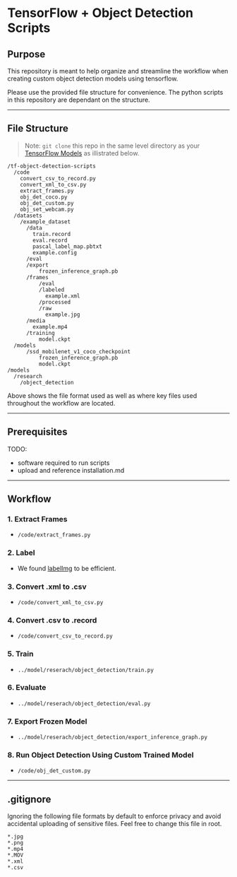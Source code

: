 # TensorFlow + Object Detection Scripts

## Purpose
This repository is meant to help organize and streamline the workflow when creating custom object detection models using tensorflow.

Please use the provided file structure for convenience. The python scripts in this repository are dependant on the structure.
___
## File Structure
> Note: `git clone` this repo in the same level directory as your [TensorFlow Models](https://github.com/tensorflow/models) as illistrated below.

```
/tf-object-detection-scripts
  /code
    convert_csv_to_record.py
    convert_xml_to_csv.py
    extract_frames.py
    obj_det_coco.py
    obj_det_custom.py
    obj_set_webcam.py
  /datasets
    /example_dataset
      /data
        train.record
        eval.record
        pascal_label_map.pbtxt
        example.config
      /eval
      /export
          frozen_inference_graph.pb
      /frames
          /eval
          /labeled
            example.xml
          /processed
          /raw
            example.jpg
      /media
        example.mp4
      /training
          model.ckpt
  /models
      /ssd_mobilenet_v1_coco_checkpoint
          frozen_inference_graph.pb
          model.ckpt
/models
  /research
    /object_detection
```
Above shows the file format used as well as where key files used throughout the workflow are located.

___
## Prerequisites
TODO:
- software required to run scripts
- upload and reference installation.md

___
## Workflow
### 1. Extract Frames
- `/code/extract_frames.py`

### 2. Label
- We found [labelImg](https://github.com/tzutalin/labelImg) to be efficient.

### 3. Convert .xml to .csv
- `/code/convert_xml_to_csv.py`

### 4. Convert .csv to .record
- `/code/convert_csv_to_record.py`

### 5. Train
- `../model/reserach/object_detection/train.py`

### 6. Evaluate
- `../model/reserach/object_detection/eval.py`

### 7. Export Frozen Model
- `../model/reserach/object_detection/export_inference_graph.py`

### 8. Run Object Detection Using Custom Trained Model
- `/code/obj_det_custom.py`

___
## .gitignore
Ignoring the following file formats by default to enforce privacy and avoid accidental uploading of sensitive files. Feel free to change this file in root.
```
*.jpg
*.png
*.mp4
*.MOV
*.xml
*.csv
```